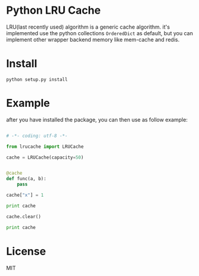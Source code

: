# Python LRU Cache

LRU(last recently used) algorithm is a generic cache algorithm.
it's implemented use the python collections `OrderedDict` as default,
but you can implement other wrapper backend memory like mem-cache and
redis.


# Install

```shell
python setup.py install
```


# Example

after you have installed the package, you can then use as follow example:

``` python

# -*- coding: utf-8 -*-

from lrucache import LRUCache

cache = LRUCache(capacity=50)


@cache
def func(a, b):
    pass

cache["x"] = 1

print cache

cache.clear()

print cache

```


# License

MIT